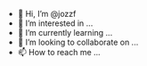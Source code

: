 - 👋 Hi, I’m @jozzf
- 👀 I’m interested in ...
- 🌱 I’m currently learning ...
- 💞️ I’m looking to collaborate on ...
- 📫 How to reach me ...

<!---
jozzf/jozzf is a ✨ special ✨ repository because its `README.md` (this file) appears on your GitHub profile.
You can click the Preview link to take a look at your changes.
--->
